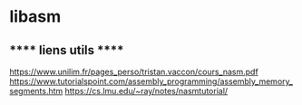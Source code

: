 # libasm


**** liens utils ****
----------------------

https://www.unilim.fr/pages_perso/tristan.vaccon/cours_nasm.pdf
https://www.tutorialspoint.com/assembly_programming/assembly_memory_segments.htm
https://cs.lmu.edu/~ray/notes/nasmtutorial/
